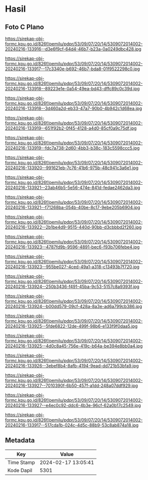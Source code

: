 # Hasil

## Foto C Plano

https://sirekap-obj-formc.kpu.go.id/826f/pemilu/pdpr/53/09/07/20/14/5309072014002-20240216-133916--d3e6f9cf-64d4-46b7-b23a-0a0249dbc428.jpg

https://sirekap-obj-formc.kpu.go.id/826f/pemilu/pdpr/53/09/07/20/14/5309072014002-20240216-133917--17c3340e-b692-46b7-bda8-01f9522298c0.jpg

https://sirekap-obj-formc.kpu.go.id/826f/pemilu/pdpr/53/09/07/20/14/5309072014002-20240216-133918--89223e1e-0a54-49ea-bd43-dffc89c0c39d.jpg

https://sirekap-obj-formc.kpu.go.id/826f/pemilu/pdpr/53/09/07/20/14/5309072014002-20240216-133918--3d460a2d-eb33-47a7-90b0-4b942c1d68ea.jpg

https://sirekap-obj-formc.kpu.go.id/826f/pemilu/pdpr/53/09/07/20/14/5309072014002-20240216-133919--651f92b2-0f45-4128-a4d0-85cf0a9c75df.jpg

https://sirekap-obj-formc.kpu.go.id/826f/pemilu/pdpr/53/09/07/20/14/5309072014002-20240216-133919--fdc7a738-2d60-4bb3-b38c-183c5598ccc5.jpg

https://sirekap-obj-formc.kpu.go.id/826f/pemilu/pdpr/53/09/07/20/14/5309072014002-20240216-133920--991621eb-7c76-41b6-975b-48c941c3a6e1.jpg

https://sirekap-obj-formc.kpu.go.id/826f/pemilu/pdpr/53/09/07/20/14/5309072014002-20240216-133921--23ab46b5-5e56-474e-841d-fedae2462da3.jpg

https://sirekap-obj-formc.kpu.go.id/826f/pemilu/pdpr/53/09/07/20/14/5309072014002-20240216-133921--f71268ba-054b-40be-8c17-9ebe205b6904.jpg

https://sirekap-obj-formc.kpu.go.id/826f/pemilu/pdpr/53/09/07/20/14/5309072014002-20240216-133922--2b1be4d9-9515-440d-90bb-d3cbbbd2f260.jpg

https://sirekap-obj-formc.kpu.go.id/826f/pemilu/pdpr/53/09/07/20/14/5309072014002-20240216-133923--4787fd9b-9596-4891-bec6-f93b706febe4.jpg

https://sirekap-obj-formc.kpu.go.id/826f/pemilu/pdpr/53/09/07/20/14/5309072014002-20240216-133923--955be027-4ced-49a1-a318-c13493b7f720.jpg

https://sirekap-obj-formc.kpu.go.id/826f/pemilu/pdpr/53/09/07/20/14/5309072014002-20240216-133924--250b3436-f491-45ba-9c53-5157c8a9393f.jpg

https://sirekap-obj-formc.kpu.go.id/826f/pemilu/pdpr/53/09/07/20/14/5309072014002-20240216-133924--b00dd579-09cf-428a-8a3e-ad6a799cb386.jpg

https://sirekap-obj-formc.kpu.go.id/826f/pemilu/pdpr/53/09/07/20/14/5309072014002-20240216-133925--5fde6822-12de-499f-98b6-e133f9f0daa5.jpg

https://sirekap-obj-formc.kpu.go.id/826f/pemilu/pdpr/53/09/07/20/14/5309072014002-20240216-133925--4d0c8a45-756e-419c-b64a-be394e8bb0a4.jpg

https://sirekap-obj-formc.kpu.go.id/826f/pemilu/pdpr/53/09/07/20/14/5309072014002-20240216-133926--3ebef8b4-8afb-4194-9ead-dd721b53bfa9.jpg

https://sirekap-obj-formc.kpu.go.id/826f/pemilu/pdpr/53/09/07/20/14/5309072014002-20240216-133927--7010390f-6b50-457f-a1dd-248a07ddf929.jpg

https://sirekap-obj-formc.kpu.go.id/826f/pemilu/pdpr/53/09/07/20/14/5309072014002-20240216-133927--e4ec0c92-ddc6-4b3e-96cf-62a0b17c2549.jpg

https://sirekap-obj-formc.kpu.go.id/826f/pemilu/pdpr/53/09/07/20/14/5309072014002-20240216-133917--517cda1b-024c-4d5c-88b9-53c8ab874a18.jpg


## Metadata

| Key        | Value               |
| ---------- | ------------------- |
| Time Stamp | 2024-02-17 13:05:41 |
| Kode Dapil | 5301                |



